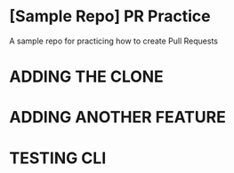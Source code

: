 # [Sample Repo] PR Practice
A sample repo for practicing how to create Pull Requests

# ADDING THE CLONE

# ADDING ANOTHER FEATURE

# TESTING CLI

